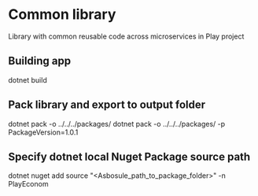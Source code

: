 # Common library
Library with common reusable code across microservices in Play project

## Building app
dotnet build

## Pack library and export to output folder
dotnet pack -o ../../../packages/
dotnet pack -o ../../../packages/ -p PackageVersion=1.0.1 

## Specify dotnet local Nuget Package source path
dotnet nuget add source "<Asbosule_path_to_package_folder>" -n PlayEconom